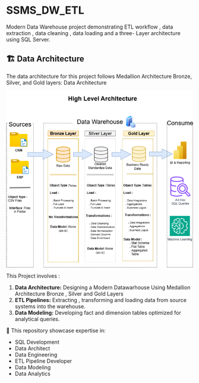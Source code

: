 # SSMS_DW_ETL
Modern Data Warehouse project demonstrating ETL workflow , data extraction , data cleaning , data loading and a three- Layer architecture using SQL Server.

## 🏗️ Data Architecture

The data architecture for this project follows Medallion Architecture Bronze, Silver, and Gold layers: Data Architecture

<div style="margin: 0; padding: 0;">
  <img src="https://github.com/ompatil05/SSMS_DW_ETL/blob/main/docs/High_Level_Architecture.drawio.png?raw=true"
       alt="Data Architecture"
       style="display: block; width: 100vw; height: auto; margin: 0; padding: 0;"/>
</div>


This Project involves :

1) **Data Architecture:** Designing a Modern Datawarhouse Using Medallion Architecture Bronze , Silver and Gold Layers
2) **ETL Pipelines:** Extracting , transforming and loading data from source systems into the  warehouse.
3) **Data Modeling:** Developing fact and dimension tables optimized for analytical queries.

🚀 This repository showcase expertise in:
- SQL Development
- Data Architect
- Data Engineering
- ETL Pipeline Developer
- Data Modeling
- Data Analytics
